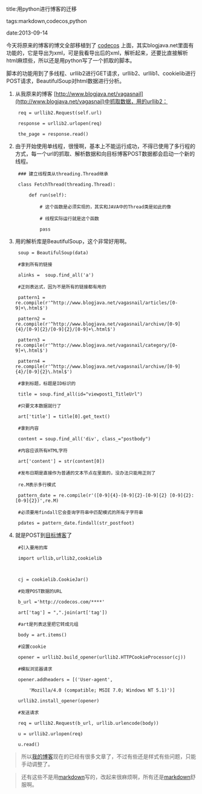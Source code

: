 title:用python进行博客的迁移

tags:markdown,codecos,python

date:2013-09-14

今天将原来的博客的博文全部移植到了 [codecos](codecos.com) 上面，其实blogjava.net里面有功能的，它是导出为xml，可是我看导出后的xml，解析起来，还要比直接解析html麻烦些，所以还是用python写了一个抓取的脚本。

脚本的功能用到了多线程、urllib2进行GET请求，urllib2、urllib1、cookielib进行POST请求，BeautifulSoup对html数据进行分析。

1. 从我原来的博客 [http://www.blogjava.net/vagasnail](http://www.blogjava.net/vagasnail)中抓取数据，用的urllib2：

        req = urllib2.Request(self.url)
        response = urllib2.urlopen(req)
        the_page = response.read()

2. 由于开始使用单线程，很慢啊，基本上不能运行成功，不得已使用了多行程的方式，每一个url的抓取、解析数据和向目标博客POST数据都会启动一个新的线程。

        ### 建立线程类从threading.Thread继承
        class FetchThread(threading.Thread):
            def run(self):
                # 这个函数是必须实现的，其实和JAVA中的Thread类是如此的像
                # 线程实际运行就是这个函数
                pass

3. 用的解析库是BeautifulSoup，这个非常好用啊。

        soup = BeautifulSoup(data)
        #拿到所有的链接
        alinks =  soup.find_all('a')
        #正则表达式，因为不是所有的链接都有用的
        pattern1 = re.compile(r'^http://www.blogjava.net/vagasnail/articles/[0-9]+\.html$')
        pattern2 = re.compile(r'^http://www.blogjava.net/vagasnail/archive/[0-9]{4}/[0-9]{2}/[0-9]{2}/[0-9]+\.html$')
        pattern3 = re.compile(r'^http://www.blogjava.net/vagasnail/category/[0-9]+\.html$')
        pattern4 = re.compile(r'^http://www.blogjava.net/vagasnail/archive/[0-9]{4}/[0-9]{2}\.html$')
        #拿到标题，标题是ID标识的
        title = soup.find_all(id="viewpost1_TitleUrl")
        #只要文本数据就行了
        art['title'] = title[0].get_text()
        #拿到内容
        content = soup.find_all('div', class_="postbody")
        #内容应该所有HTML字符
        art['content'] = str(content[0])
        #发布日期是直接作为普通的文本节点在里面的，没办法只能用正则了
        re.M表示多行模式
        pattern_date = re.compile(r'([0-9]{4}-[0-9]{2}-[0-9]{2} [0-9]{2}:[0-9]{2})',re.M)
        #必须要用findall它会查询字符串中匹配模式的所有子字符串
        pdates = pattern_date.findall(str_postfoot) 

4. 就是POST到[目标博客](codecos.com)了

        #引入要用的库
        import urllib,urllib2,cookielib
         
        cj = cookielib.CookieJar()
        #处理POST数据的URL
        b_url ='http://codecos.com/****'
        art['tag'] = ",".join(art['tag'])
        #art是列表这里把它转成元组
        body = art.items()
        #设置cookie
        opener = urllib2.build_opener(urllib2.HTTPCookieProcessor(cj))
        #模拟浏览器请求
        opener.addheaders = [('User-agent',
            'Mozilla/4.0 (compatible; MSIE 7.0; Windows NT 5.1)')]
        urllib2.install_opener(opener)
        #发送请求
        req = urllib2.Request(b_url, urllib.urlencode(body))
        u = urllib2.urlopen(req)
        u.read()

> 所以[我的博客](codecos.com)现在的已经有很多文章了，不过有些还是样式有些问题，只能手动调整了。
> 还有这些不是用[markdown](http://wowubuntu.com/markdown/)写的，改起来很麻烦啊，所有还是[markdown](http://wowubuntu.com/markdown/)舒服啊。
    